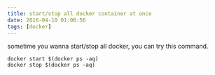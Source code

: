```yaml
---
title: start/stop all docker container at once
date: 2016-04-10 01:06:56
tags: [docker]
---
```


sometime you wanna start/stop all docker,
you can try this command.

    docker start $(docker ps -aq)
    docker stop $(docker ps -aq)

